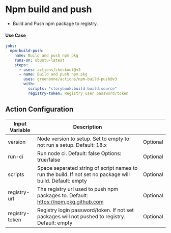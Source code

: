 # Npm build and push

- Build and Push npm package to registry.

#### Use Case

```yaml
jobs:
  npm-build-push:
    name: Build and push npm pkg
    runs-on: ubuntu-latest
    steps:
      - uses: actions/checkout@v3
      - name: Build and push npm pkg
        uses: greenbone/actions/npm-build-push@v3
        with:
          scripts: "storybook:build build:source"
          registry-token: Registry user password/token
```

## Action Configuration

| Input Variable | Description                                                                                               |          |
|----------------|-----------------------------------------------------------------------------------------------------------|----------|
| version        | Node version to setup. Set to empty to not run a setup. Default: 18.x                                     | Optional |
| run-ci         | Run node ci. Default: false Options: true/false                                                           | Optional |
| scripts        | Space separated string of script names to run the build. If not set no package will build. Default: empty | Optional |
| registry-url   | The registry url used to push npm packages to. Default: https://npm.pkg.github.com                        | Optional |
| registry-token | Registry login password/token. If not set packages will not pushed to registry. Default: empty            | Optional |
